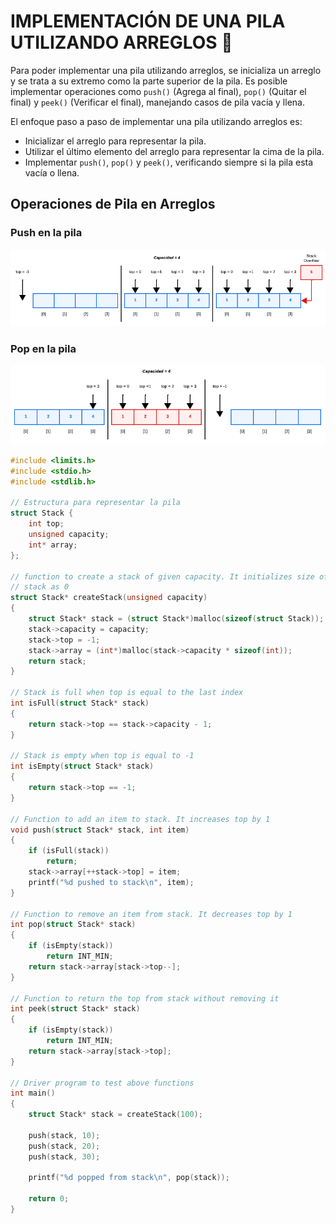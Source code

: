 # IMPLEMENTACIÓN DE UNA PILA UTILIZANDO ARREGLOS :bow_and_arrow:

Para poder implementar una pila utilizando arreglos, se inicializa un arreglo y se trata a su extremo como la parte superior de la pila. Es posible implementar operaciones como `push()` (Agrega al final), `pop()` (Quitar el final) y `peek()` (Verificar el final), manejando casos de pila vacía y llena.

El enfoque paso a paso de implementar una pila utilizando arreglos es:

- Inicializar el arreglo para representar la pila.
- Utilizar el último elemento del arreglo para representar la cima de la pila.
- Implementar `push()`, `pop()` y `peek()`, verificando siempre si la pila esta vacía o llena.

## Operaciones de Pila en Arreglos

### Push en la pila

<div><img src="../../../../../IMGS/01 - Lenguaje C/02 - ProgramacionIntermedia/04 - ED/ASTCK_7.png"></div>

### Pop en la pila

<div><img src="../../../../../IMGS/01 - Lenguaje C/02 - ProgramacionIntermedia/04 - ED/ASTCK_8.png"></div>

```C
#include <limits.h> 
#include <stdio.h> 
#include <stdlib.h> 

// Estructura para representar la pila 
struct Stack { 
    int top; 
    unsigned capacity; 
    int* array; 
}; 

// function to create a stack of given capacity. It initializes size of 
// stack as 0 
struct Stack* createStack(unsigned capacity) 
{ 
    struct Stack* stack = (struct Stack*)malloc(sizeof(struct Stack)); 
    stack->capacity = capacity; 
    stack->top = -1; 
    stack->array = (int*)malloc(stack->capacity * sizeof(int)); 
    return stack; 
} 

// Stack is full when top is equal to the last index 
int isFull(struct Stack* stack) 
{ 
    return stack->top == stack->capacity - 1; 
} 

// Stack is empty when top is equal to -1 
int isEmpty(struct Stack* stack) 
{ 
    return stack->top == -1; 
} 

// Function to add an item to stack. It increases top by 1 
void push(struct Stack* stack, int item) 
{ 
    if (isFull(stack)) 
        return; 
    stack->array[++stack->top] = item; 
    printf("%d pushed to stack\n", item); 
} 

// Function to remove an item from stack. It decreases top by 1 
int pop(struct Stack* stack) 
{ 
    if (isEmpty(stack)) 
        return INT_MIN; 
    return stack->array[stack->top--]; 
} 

// Function to return the top from stack without removing it 
int peek(struct Stack* stack) 
{ 
    if (isEmpty(stack)) 
        return INT_MIN; 
    return stack->array[stack->top]; 
} 

// Driver program to test above functions 
int main() 
{ 
    struct Stack* stack = createStack(100); 

    push(stack, 10); 
    push(stack, 20); 
    push(stack, 30); 

    printf("%d popped from stack\n", pop(stack)); 

    return 0; 
}
```
